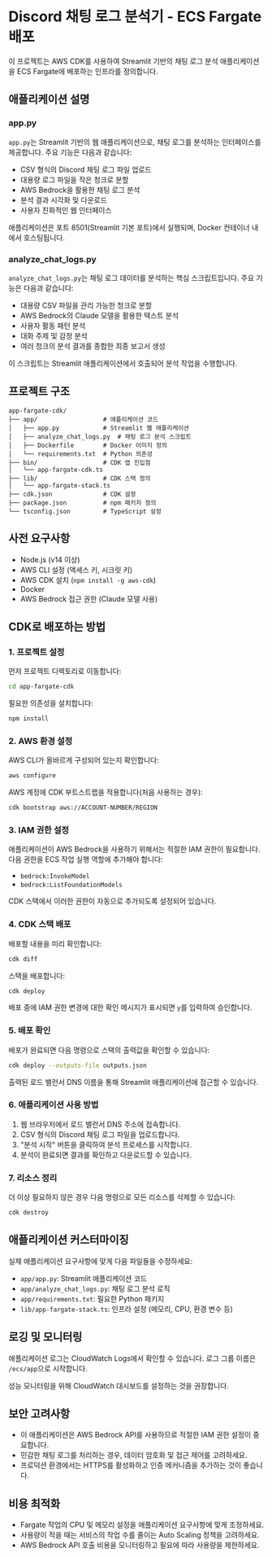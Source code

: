 # Discord 채팅 로그 분석기 - ECS Fargate 배포

이 프로젝트는 AWS CDK를 사용하여 Streamlit 기반의 채팅 로그 분석 애플리케이션을 ECS Fargate에 배포하는 인프라를 정의합니다.

## 애플리케이션 설명

### app.py
`app.py`는 Streamlit 기반의 웹 애플리케이션으로, 채팅 로그를 분석하는 인터페이스를 제공합니다. 주요 기능은 다음과 같습니다:

- CSV 형식의 Discord 채팅 로그 파일 업로드
- 대용량 로그 파일을 작은 청크로 분할
- AWS Bedrock을 활용한 채팅 로그 분석
- 분석 결과 시각화 및 다운로드
- 사용자 친화적인 웹 인터페이스

애플리케이션은 포트 8501(Streamlit 기본 포트)에서 실행되며, Docker 컨테이너 내에서 호스팅됩니다.

### analyze_chat_logs.py
`analyze_chat_logs.py`는 채팅 로그 데이터를 분석하는 핵심 스크립트입니다. 주요 기능은 다음과 같습니다:

- 대용량 CSV 파일을 관리 가능한 청크로 분할
- AWS Bedrock의 Claude 모델을 활용한 텍스트 분석
- 사용자 활동 패턴 분석
- 대화 주제 및 감정 분석
- 여러 청크의 분석 결과를 종합한 최종 보고서 생성

이 스크립트는 Streamlit 애플리케이션에서 호출되어 분석 작업을 수행합니다.

## 프로젝트 구조

```
app-fargate-cdk/
├── app/                  # 애플리케이션 코드
│   ├── app.py            # Streamlit 웹 애플리케이션
│   ├── analyze_chat_logs.py  # 채팅 로그 분석 스크립트
│   ├── Dockerfile        # Docker 이미지 정의
│   └── requirements.txt  # Python 의존성
├── bin/                  # CDK 앱 진입점
│   └── app-fargate-cdk.ts
├── lib/                  # CDK 스택 정의
│   └── app-fargate-stack.ts
├── cdk.json              # CDK 설정
├── package.json          # npm 패키지 정의
└── tsconfig.json         # TypeScript 설정
```

## 사전 요구사항

- Node.js (v14 이상)
- AWS CLI 설정 (액세스 키, 시크릿 키)
- AWS CDK 설치 (`npm install -g aws-cdk`)
- Docker
- AWS Bedrock 접근 권한 (Claude 모델 사용)

## CDK로 배포하는 방법

### 1. 프로젝트 설정

먼저 프로젝트 디렉토리로 이동합니다:
```bash
cd app-fargate-cdk
```

필요한 의존성을 설치합니다:
```bash
npm install
```

### 2. AWS 환경 설정

AWS CLI가 올바르게 구성되어 있는지 확인합니다:
```bash
aws configure
```

AWS 계정에 CDK 부트스트랩을 적용합니다(처음 사용하는 경우):
```bash
cdk bootstrap aws://ACCOUNT-NUMBER/REGION
```

### 3. IAM 권한 설정

애플리케이션이 AWS Bedrock을 사용하기 위해서는 적절한 IAM 권한이 필요합니다. 다음 권한을 ECS 작업 실행 역할에 추가해야 합니다:

- `bedrock:InvokeModel`
- `bedrock:ListFoundationModels`

CDK 스택에서 이러한 권한이 자동으로 추가되도록 설정되어 있습니다.

### 4. CDK 스택 배포

배포할 내용을 미리 확인합니다:
```bash
cdk diff
```

스택을 배포합니다:
```bash
cdk deploy
```

배포 중에 IAM 권한 변경에 대한 확인 메시지가 표시되면 `y`를 입력하여 승인합니다.

### 5. 배포 확인

배포가 완료되면 다음 명령으로 스택의 출력값을 확인할 수 있습니다:
```bash
cdk deploy --outputs-file outputs.json
```

출력된 로드 밸런서 DNS 이름을 통해 Streamlit 애플리케이션에 접근할 수 있습니다.

### 6. 애플리케이션 사용 방법

1. 웹 브라우저에서 로드 밸런서 DNS 주소에 접속합니다.
2. CSV 형식의 Discord 채팅 로그 파일을 업로드합니다.
3. "분석 시작" 버튼을 클릭하여 분석 프로세스를 시작합니다.
4. 분석이 완료되면 결과를 확인하고 다운로드할 수 있습니다.

### 7. 리소스 정리

더 이상 필요하지 않은 경우 다음 명령으로 모든 리소스를 삭제할 수 있습니다:
```bash
cdk destroy
```

## 애플리케이션 커스터마이징

실제 애플리케이션 요구사항에 맞게 다음 파일들을 수정하세요:

- `app/app.py`: Streamlit 애플리케이션 코드
- `app/analyze_chat_logs.py`: 채팅 로그 분석 로직
- `app/requirements.txt`: 필요한 Python 패키지
- `lib/app-fargate-stack.ts`: 인프라 설정 (메모리, CPU, 환경 변수 등)

## 로깅 및 모니터링

애플리케이션 로그는 CloudWatch Logs에서 확인할 수 있습니다. 로그 그룹 이름은 `/ecs/app`으로 시작합니다.

성능 모니터링을 위해 CloudWatch 대시보드를 설정하는 것을 권장합니다.

## 보안 고려사항

- 이 애플리케이션은 AWS Bedrock API를 사용하므로 적절한 IAM 권한 설정이 중요합니다.
- 민감한 채팅 로그를 처리하는 경우, 데이터 암호화 및 접근 제어를 고려하세요.
- 프로덕션 환경에서는 HTTPS를 활성화하고 인증 메커니즘을 추가하는 것이 좋습니다.

## 비용 최적화

- Fargate 작업의 CPU 및 메모리 설정을 애플리케이션 요구사항에 맞게 조정하세요.
- 사용량이 적을 때는 서비스의 작업 수를 줄이는 Auto Scaling 정책을 고려하세요.
- AWS Bedrock API 호출 비용을 모니터링하고 필요에 따라 사용량을 제한하세요.
